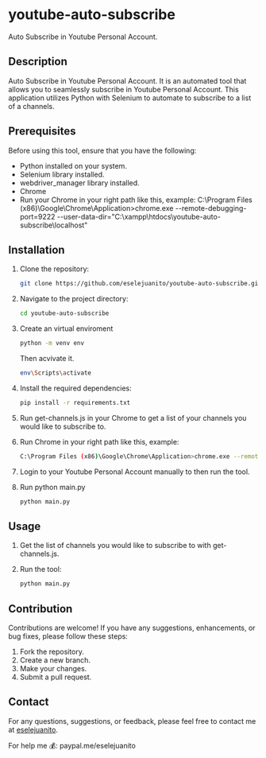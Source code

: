 # youtube-auto-subscribe
Auto Subscribe in Youtube Personal Account.

## Description
Auto Subscribe in Youtube Personal Account. It is an automated tool that allows you to seamlessly subscribe in Youtube Personal Account. This application utilizes Python with Selenium to automate to subscribe to a list of a channels.

## Prerequisites

Before using this tool, ensure that you have the following:

- Python installed on your system.
- Selenium library installed.
- webdriver_manager library installed.
- Chrome
- Run your Chrome in your right path like this, example:
C:\Program Files (x86)\Google\Chrome\Application>chrome.exe --remote-debugging-port=9222 --user-data-dir="C:\xampp\htdocs\youtube-auto-subscribe\localhost"

## Installation
   
1. Clone the repository:

   ```bash
   git clone https://github.com/eselejuanito/youtube-auto-subscribe.git
   ```

2. Navigate to the project directory:

   ```bash
   cd youtube-auto-subscribe
   ```

3. Create an virtual enviroment 

   ```bash
   python -m venv env
   ```
   
   Then acvivate it.
   
   ```bash
   env\Scripts\activate
   ```
   
4. Install the required dependencies:

   ```bash
   pip install -r requirements.txt
   ```
5. Run get-channels.js in your Chrome to get a list of your channels you would like to subscribe to.
6. Run Chrome in your right path like this, example:

   ```bash
   C:\Program Files (x86)\Google\Chrome\Application>chrome.exe --remote-debugging-port=9222 --user-data-dir="C:\xampp\htdocs\youtube-auto-subscribe\localhost"
   ```
     
7. Login to your Youtube Personal Account manually to then run the tool. 
8. Run python main.py
   ```bash
   python main.py
   ```

## Usage

1. Get the list of channels you would like to subscribe to with get-channels.js.
2. Run the tool:

   ```bash
   python main.py
   ```

## Contribution

Contributions are welcome! If you have any suggestions, enhancements, or bug fixes, please follow these steps:

1. Fork the repository.
2. Create a new branch.
3. Make your changes.
4. Submit a pull request.

## Contact

For any questions, suggestions, or feedback, please feel free to contact me at [eselejuanito](https://linktr.ee/eselejuanito).

For help me 💰:
paypal.me/eselejuanito
